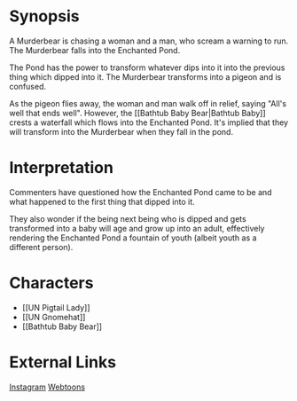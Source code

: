 # Synopsis
A Murderbear is chasing a woman and a man, who scream a warning to run. The Murderbear falls into the Enchanted Pond.

The Pond has the power to transform whatever dips into it into the previous thing which dipped into it. The Murderbear transforms into a pigeon and is confused.

As the pigeon flies away, the woman and man walk off in relief, saying "All's well that ends well". However, the [[Bathtub Baby Bear|Bathtub Baby]] crests a waterfall which flows into the Enchanted Pond. It's implied that they will transform into the Murderbear when they fall in the pond.

# Interpretation
Commenters have questioned how the Enchanted Pond came to be and what happened to the first thing that dipped into it.

They also wonder if the being next being who is dipped and gets transformed into a baby will age and grow up into an adult, effectively rendering the Enchanted Pond a fountain of youth (albeit youth as a different person).

# Characters
* [[UN Pigtail Lady]]
* [[UN Gnomehat]]
* [[Bathtub Baby Bear]]

# External Links
[Instagram](https://www.instagram.com/p/B22QJ8HDF8T/)
[Webtoons](https://www.webtoons.com/en/challenge/twistwood-tales/6-the-enchanted-pond/viewer?title_no=344740&episode_no=6)